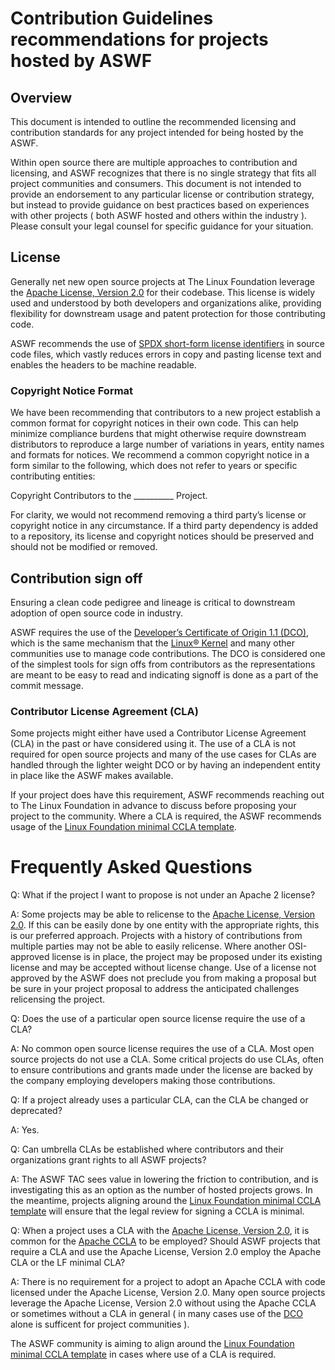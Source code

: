 # Contribution Guidelines recommendations for projects hosted by ASWF

## Overview

This document is intended to outline the recommended licensing and contribution standards for any project intended for being hosted by the ASWF.

Within open source there are multiple approaches to contribution and licensing, and ASWF recognizes that there is no single strategy that fits all project communities and consumers. This document is not intended to provide an endorsement to any particular license or contribution strategy, but instead to provide guidance on best practices based on experiences with other projects ( both ASWF hosted and others within the industry ). Please consult your legal counsel for specific guidance for your situation.

## License

Generally net new open source projects at The Linux Foundation leverage the [Apache License, Version 2.0](http://www.apache.org/licenses/LICENSE-2.0) for their codebase. This license is widely used and understood by both developers and organizations alike, providing flexibility for downstream usage and patent protection for those contributing code.

ASWF recommends the use of [SPDX short-form license identifiers](https://spdx.org/ids) in source code files, which vastly reduces errors in copy and pasting license text and enables the headers to be machine readable.

### Copyright Notice Format

We have been recommending that contributors to a new project establish a common format for copyright notices in their own code. This can help minimize compliance burdens that might otherwise require downstream distributors to reproduce a large number of variations in years, entity names and formats for notices. We recommend a common copyright notice in a form similar to the following, which does not refer to years or specific contributing entities:

Copyright Contributors to the __________ Project.

For clarity, we would not recommend removing a third party’s license or copyright notice in any circumstance. If a third party dependency is added to a repository, its license and copyright notices should be preserved and should not be modified or removed.

## Contribution sign off

Ensuring a clean code pedigree and lineage is critical to downstream adoption of open source code in industry.

ASWF requires the use of the [Developer’s Certificate of Origin 1.1 (DCO)](https://developercertificate.org/), which is the same mechanism that the [Linux® Kernel](https://git.kernel.org/pub/scm/linux/kernel/git/torvalds/linux.git/tree/Documentation/process/submitting-patches.rst#n416) and many other communities use to manage code contributions. The DCO is considered one of the simplest tools for sign offs from contributors as the representations are meant to be easy to read and indicating signoff is done as a part of the commit message.

### Contributor License Agreement (CLA)

Some projects might either have used a Contributor License Agreement (CLA) in the past or have considered using it. The use of a CLA is not required for open source projects and many of the use cases for CLAs are handled through the lighter weight DCO or by having an independent entity in place like the ASWF makes available.

If your project does have this requirement, ASWF recommends reaching out to The Linux Foundation in advance to discuss before proposing your project to the community.  Where a CLA is required, the ASWF recommends usage of the [Linux Foundation minimal CCLA template](ccla_template.md).

# Frequently Asked Questions

Q: What if the project I want to propose is not under an Apache 2 license?

A: Some projects may be able to relicense to the [Apache License, Version 2.0](http://www.apache.org/licenses/LICENSE-2.0). If this can be easily done by one entity with the appropriate rights, this is our preferred approach. Projects with a history of contributions from multiple parties may not be able to easily relicense. Where another OSI-approved license is in place, the project may be proposed under its existing license and may be accepted without license change.  Use of a license not approved by the ASWF does not preclude you from making a proposal but be sure in your project proposal to address the anticipated challenges relicensing the project.

Q: Does the use of a particular open source license require the use of a CLA?

A: No common open source license requires the use of a CLA. Most open source projects do not use a CLA. Some critical projects do use CLAs, often to ensure contributions and grants made under the license are backed by the company employing developers making those contributions.

Q: If a project already uses a particular CLA, can the CLA be changed or deprecated?

A: Yes.

Q: Can umbrella CLAs be established where contributors and their organizations grant rights to all ASWF projects?

A: The ASWF TAC sees value in lowering the friction to contribution, and is investigating this as an option as the number of hosted projects grows. In the meantime, projects aligning around the [Linux Foundation minimal CCLA template](ccla_template.md) will ensure that the legal review for signing a CCLA is minimal.

Q: When a project uses a CLA with the [Apache License, Version 2.0](http://www.apache.org/licenses/LICENSE-2.0), it is common for the [Apache CCLA](https://www.apache.org/licenses/cla-corporate.txt) to be employed?  Should ASWF projects that require a CLA and use the Apache License, Version 2.0 employ the Apache CLA or the LF minimal CLA?

A: There is no requirement for a project to adopt an Apache CCLA with code licensed under the Apache License, Version 2.0. Many open source projects leverage the Apache License, Version 2.0 without using the Apache CCLA or sometimes without a CLA in general ( in many cases use of the [DCO](https://developercertificate.org/) alone is sufficent for project communities ).

The ASWF community is aiming to align around the [Linux Foundation minimal CCLA template](ccla_template.md) in cases where use of a CLA is required.
